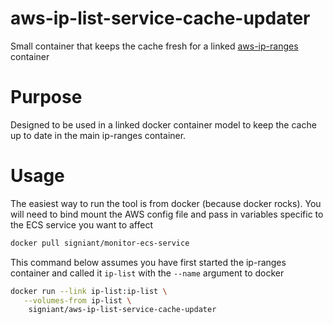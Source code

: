 # aws-ip-list-service-cache-updater
Small container that keeps the cache fresh for a linked [aws-ip-ranges](https://github.com/Signiant/aws-ip-list-service) container

# Purpose
Designed to be used in a linked docker container model to keep the cache up to date in the main ip-ranges container.

# Usage

The easiest way to run the tool is from docker (because docker rocks).  You will need to bind mount the AWS config file and pass in variables specific to the ECS service you want to affect

```bash
docker pull signiant/monitor-ecs-service
```

This command below assumes you have first started the ip-ranges container and called it `ip-list` with the `--name` argument to docker

```bash
docker run --link ip-list:ip-list \
   --volumes-from ip-list \
    signiant/aws-ip-list-service-cache-updater
```
